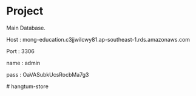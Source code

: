 Project
=============

Main Database.

Host : mong-education.c3jjwilcwy81.ap-southeast-1.rds.amazonaws.com

Port : 3306

name : admin

pass : OaVASubkUcsRocbMa7g3

#   h a n g t u m - s t o r e  
 